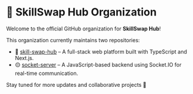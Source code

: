 # 👥 SkillSwap Hub Organization

Welcome to the official GitHub organization for **SkillSwap Hub**!

This organization currently maintains two repositories:

- 🔷 [skill-swap-hub](https://github.com/SkillSwapHub/skill-swap-hub) – A full-stack web platform built with TypeScript and Next.js.
- 🟡 [socket-server](https://github.com/SkillSwapHub/socket-server) – A JavaScript-based backend using Socket.IO for real-time communication.

Stay tuned for more updates and collaborative projects 🚀
